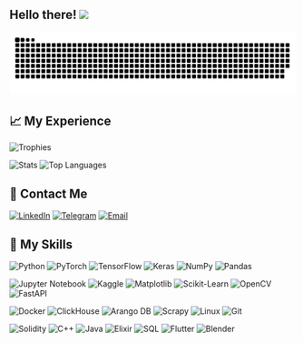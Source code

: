 ## Hello there! <img src="https://github.com/TheDudeThatCode/TheDudeThatCode/blob/master/Assets/Hi.gif" width="29px"> 
![](https://raw.githubusercontent.com/rockcor/rockcor/output/github-contribution-grid-snake-dark.svg)

## 📈 My Experience

<p align="left"> 
  <img src="https://github-profile-trophy.vercel.app/?username=Amirmohammadpiran&theme=onedark&margin-w=2&margin-h=10&column=7&no-frame=true&title=MultiLanguage,Commits,Repositories,Stars,Followers" alt="Trophies" /> 
</p>

![Stats](https://github-readme-stats.vercel.app/api?username=Amirmohammadpiran&show_icons=true&theme=radical)
![Top Languages](https://github-readme-stats.vercel.app/api/top-langs/?username=Amirmohammadpiran&layout=compact&theme=radical)




## 🔗 Contact Me

[![LinkedIn](https://img.shields.io/badge/-LinkedIn-blue?style=flat-square&logo=linkedin)](https://www.linkedin.com/in/amir-mohammad-piran-33069a228)
[![Telegram](https://img.shields.io/badge/Telegram-2CA5E0?style=flat-square&logo=telegram&logoColor=white)](https://t.me/amirmohammadpiran)
[![Email](https://img.shields.io/badge/Email-D14836?style=flat-square&logo=gmail&logoColor=white)](mailto:amir.mohammad.piran8@gmail.com)



## 🚀 My Skills

![Python](https://img.shields.io/badge/Python-3776AB?style=flat-square&logo=python&logoColor=white)
![PyTorch](https://img.shields.io/badge/PyTorch-EE4C2C?style=flat-square&logo=pytorch&logoColor=white)
![TensorFlow](https://img.shields.io/badge/TensorFlow-FF6F00?style=flat-square&logo=tensorflow&logoColor=white)
![Keras](https://img.shields.io/badge/Keras-D00000?style=flat-square&logo=keras&logoColor=white)
![NumPy](https://img.shields.io/badge/NumPy-013243?style=flat-square&logo=numpy&logoColor=white)
![Pandas](https://img.shields.io/badge/Pandas-150458?style=flat-square&logo=pandas&logoColor=white)

![Jupyter Notebook](https://img.shields.io/badge/jupyter-%23FA0F00.svg?style=flat-square&logo=jupyter&logoColor=white)
![Kaggle](https://img.shields.io/badge/Kaggle-035a7d?style=flat-square&logo=kaggle&logoColor=white)
![Matplotlib](https://img.shields.io/badge/Matplotlib-%23ffffff.svg?style=flat-square&logo=Matplotlib&logoColor=black)
![Scikit-Learn](https://img.shields.io/badge/Scikit--Learn-F7931E?style=flat-square&logo=scikit-learn&logoColor=white)
![OpenCV](https://img.shields.io/badge/OpenCV-5C3EE8?style=flat-square&logo=opencv&logoColor=white)
![FastAPI](https://img.shields.io/badge/FastAPI-005571?style=flat-square&logo=fastapi)

![Docker](https://img.shields.io/badge/docker-%230db7ed.svg?style=flat-square&logo=docker&logoColor=white)
![ClickHouse](https://img.shields.io/badge/ClickHouse-FFCC01?style=flat-square&logo=clickhouse&logoColor=white)
![Arango DB](https://img.shields.io/badge/ArangoDB-DDE072?style=flat-square&logo=arangodb&logoColor=white)
![Scrapy](https://img.shields.io/badge/scrapy-%2360a839.svg?style=flat-square&logo=scrapy&logoColor=d1d2d3)
![Linux](https://img.shields.io/badge/Linux-FCC624?style=flat-square&logo=linux&logoColor=black)
![Git](https://img.shields.io/badge/Git-F05032?style=flat-square&logo=git&logoColor=white)

![Solidity](https://img.shields.io/badge/Solidity-363636?style=flat-square&logo=solidity&logoColor=white)
![C++](https://img.shields.io/badge/C%2B%2B-00599C?style=flat-square&logo=c%2B%2B&logoColor=white)
![Java](https://img.shields.io/badge/Java-007396?style=flat-square&logo=java&logoColor=white)
![Elixir](https://img.shields.io/badge/elixir-%234B275F.svg?style=flat-square&logo=elixir&logoColor=white)
![SQL](https://img.shields.io/badge/SQL-4479A1?style=flat-square&logo=MySQL&logoColor=white)
![Flutter](https://img.shields.io/badge/Flutter-02569B?style=flat-square&logo=flutter&logoColor=white)
![Blender](https://img.shields.io/badge/blender-%23F5792A.svg?style=flat-square&logo=blender&logoColor=white)

<!--
**Amirmohammadpiran/Amirmohammadpiran** is a ✨ _special_ ✨ repository because its `README.md` (this file) appears on your GitHub profile.

Here are some ideas to get you started:

- 🔭 I’m currently working on ...
- 🌱 I’m currently learning ...
- 👯 I’m looking to collaborate on ...
- 🤔 I’m looking for help with ...
- 💬 Ask me about ...
- 📫 How to reach me: ...
- 😄 Pronouns: ...
- ⚡ Fun fact: ...
-->
